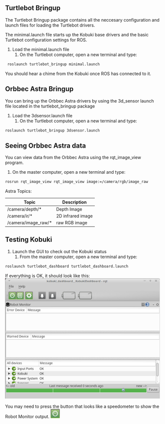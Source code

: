 ## Turtlebot Bringup
The Turtlebot Bringup package contains all the neccesary configuration and launch files for loading the Turtlebot drivers.

The minimal.launch file starts up the Kobuki base drivers and the basic Turtlebot configuration settings for ROS.  
1. Load the minimal.launch file
    1. On the Turtlebot computer, open a new terminal and type:
```bash
 roslaunch turtlebot_bringup minimal.launch
 ```
You should hear a chime from the Kobuki once ROS has connected to it.

## Orbbec Astra Bringup
You can bring up the Orbbec Astra drivers by using the 3d_sensor launch file located in the turtlebot_bringup package
1. Load the 3dsensor.launch file
    1. On the Turtlebot computer, open a new terminal and type:
```bash
roslaunch turtlebot_bringup 3dsensor.launch
```

## Seeing Orbbec Astra data
You can view data from the Orbbec Astra using the rqt_image_view program.
1. On the master computer, open a new terminal and type:
```bash
rosrun rqt_image_view rqt_image_view image:=/camera/rgb/image_raw
```
Astra Topics:

| Topic               | Description |
| ------------------- | ----------- |
| /camera/depth/*     | Depth Image |
| /camera/ir/*        | 2D infrared image |
| /camera/image_raw/* | raw RGB image |

## Testing Kobuki
1. Launch the GUI to check out the Kobuki status
    1. From the master computer, open a new terminal and type:
 ```bash
 roslaunch turtlebot_dashboard turtlebot_dashboard.launch
``` 
If everything is OK, it should look like this:
![](Resources/03-turtlebot_dashboard.png)

You may need to press the button that looks like a speedometer to show the Robot Monitor output.
![](Resources/03-turtlebot_spedometer.png)
